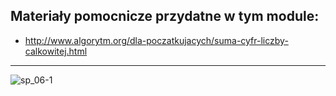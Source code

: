 ## Materiały pomocnicze przydatne w tym module:

* http://www.algorytm.org/dla-poczatkujacych/suma-cyfr-liczby-calkowitej.html

----
![sp_06-1](https://user-images.githubusercontent.com/5088643/141530760-a6f6f097-c162-4c5e-a546-102d25ace83c.png)
